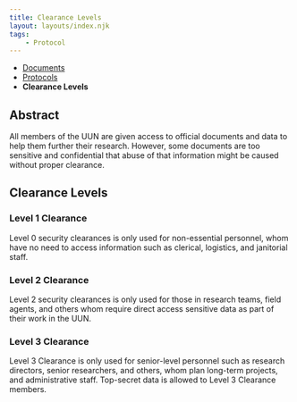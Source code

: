 ```yaml
---
title: Clearance Levels
layout: layouts/index.njk
tags:
    - Protocol
---
```

<nav class="text-sm breadcrumbs pb-5">
    <ul>
        <li><a href="/docs">Documents</a></li>
        <li><a href="/docs/protocol">Protocols</a></li>
        <li><b>Clearance Levels</b></li>
    </ul>
</nav>

## Abstract

All members of the UUN are given access to official documents and data to help them further their research. However, some documents are too sensitive and confidential that abuse of that information might be caused without proper clearance.

## Clearance Levels

### Level 1 Clearance
Level 0 security clearances is only used for non-essential personnel, whom have no need to access information such as clerical, logistics, and janitorial staff.

### Level 2 Clearance
Level 2 security clearances is only used for those in research teams, field agents, and others whom require direct access sensitive data as part of their work in the UUN. 

### Level 3 Clearance
Level 3 Clearance is only used for senior-level personnel such as research directors, senior researchers, and others, whom plan long-term projects, and administrative staff. Top-secret data is allowed to Level 3 Clearance members.